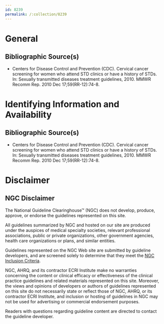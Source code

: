 ```yaml
---
id: 8239
permalink: /:collection/8239
---
```


# General

## Bibliographic Source(s)

- Centers for Disease Control and Prevention (CDC). Cervical cancer screening for women who attend STD clinics or have a history of STDs. In: Sexually transmitted diseases treatment guidelines, 2010. MMWR Recomm Rep. 2010 Dec 17;59(RR-12):74-8.

# Identifying Information and Availability

## Bibliographic Source(s)

- Centers for Disease Control and Prevention (CDC). Cervical cancer screening for women who attend STD clinics or have a history of STDs. In: Sexually transmitted diseases treatment guidelines, 2010. MMWR Recomm Rep. 2010 Dec 17;59(RR-12):74-8.

# Disclaimer

## NGC Disclaimer

The National Guideline Clearinghouse™ (NGC) does not develop, produce, approve, or endorse the guidelines represented on this site.

All guidelines summarized by NGC and hosted on our site are produced under the auspices of medical specialty societies, relevant professional associations, public or private organizations, other government agencies, health care organizations or plans, and similar entities.

Guidelines represented on the NGC Web site are submitted by guideline developers, and are screened solely to determine that they meet the [NGC Inclusion Criteria](/help-and-about/summaries/inclusion-criteria).

NGC, AHRQ, and its contractor ECRI Institute make no warranties concerning the content or clinical efficacy or effectiveness of the clinical practice guidelines and related materials represented on this site. Moreover, the views and opinions of developers or authors of guidelines represented on this site do not necessarily state or reflect those of NGC, AHRQ, or its contractor ECRI Institute, and inclusion or hosting of guidelines in NGC may not be used for advertising or commercial endorsement purposes.

Readers with questions regarding guideline content are directed to contact the guideline developer.

